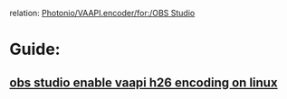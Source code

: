 relation: [Photonio/VAAPI.encoder/for:/OBS Studio](https://github.com/Photonio/VAAPI.encoder/blob/main/for%3A/OBS%20Studio/readme.md)

# Guide:
## [obs studio enable vaapi h26 encoding on linux](https://youtu.be/AN7UAg5FTpc)
